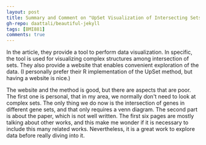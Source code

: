 ```yaml
---
layout: post
title: Summary and Comment on "UpSet Visualization of Intersecting Sets"
gh-repo: daattali/beautiful-jekyll
tags: [BMI881]
comments: true
---
```


In the article, they provide a tool to perform data visualization. In specific, the tool is used for visualizing complex structures among intersection of sets.
They also provide a website that enables convenient exploration of the data. (I personally prefer their R implementation of the UpSet method, but having a website is nice.)

The website and the method is good, but there are aspects that are poor. The first one is personal, that in my area, we normally don't need to look at complex sets. The only thing we do now is the intersection of genes in different gene sets, and that only requires a venn diagram. The second part is about the paper, which is not well written. The first six pages are mostly talking about other works, and this make me wonder if it is necessary to include this many related works. Nevertheless, it is a great work to explore data before really diving into it.
